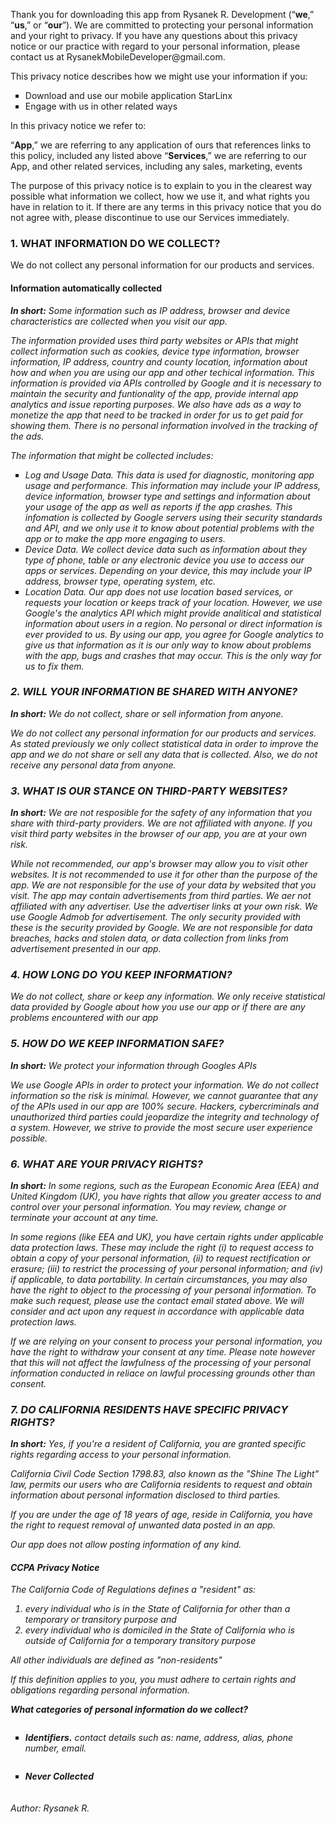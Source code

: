 <html>
<body>
 <p>Thank you for downloading this app from Rysanek R. Development (“<b>we</b>,” “<b>us</b>,” or “<b>our</b>”). We are committed to protecting your personal information and your right to privacy. If you have any questions about this privacy notice or our practice with regard to your personal information, please contact us at <a>RysanekMobileDeveloper@gmail.com</a>.</p>

<p>This privacy notice describes how we might use your information if you:</p>

 <ul style="list-style-type:square">
   <li>Download and use our mobile application StarLinx</li>
   <li>Engage with us in other related ways</li>
  </ul>
  
  <p>In this privacy notice we refer to:</p>

  <p>“<b>App</b>,” we are referring to any application of ours that references links to this policy, included any listed above
  “<b>Services</b>,” we are referring to our App, and other related services, including any sales, marketing, events </p>

 <p>The purpose of this privacy notice is to explain to you in the clearest way possible what information we collect, how we use it, and what rights you have in relation to it. If there are any terms in this privacy notice that you do not agree with, please discontinue to use our Services immediately.</p>

  <h3>1. WHAT INFORMATION DO WE COLLECT?</h3>
 <p>We do not collect any personal information for our products and services.</p>
 <h4>Information automatically collected</h4>
 <p><b><em>In short:</b> Some information such as IP address, browser and device characteristics are collected when you visit our app.</em</p>
 <p>The information provided uses third party websites or APIs that might collect information such as cookies, device type information, browser information, IP address, country and county location, information about how and when you are using our app and other techical information. This information is provided via APIs controlled by Google and it is necessary to maintain the security and funtionality of the app, provide internal app analytics and issue reporting purposes. We also have ads as a way to monetize the app that need to be tracked in order for us to get paid for showing them. There is no personal information involved in the tracking of the ads.</p>
 
 <p>The information that might be collected includes:</p>
 <ul style="list-style-type:square">
  <li><em>Log and Usage Data.</em> This data is used for diagnostic, monitoring app usage and performance. This information may include your IP address, device information, browser type and settings and information about your usage of the app as well as reports if the app crashes. This infomation is collected by Google servers using their security standards and API, and we only use it to know about potential problems with the app or to make the app more engaging to users.</li>
  <li><em>Device Data.</em> We collect device data such as information about they type of phone, table or any electronic device you use to access our apps or services. Depending on your device, this may include your IP address, browser type, operating system, etc.</li>
   <li><em>Location Data.</em> Our app does not use location based services, or requests your location or keeps track of your location. However, we use Google's the analytics API which might provide analitical and statistical information about users in a region. No personal or direct information is ever provided to us. By using our app, you agree for Google analytics to give us that information as it is our only way to know about problems with the app, bugs and crashes that may occur. This is the only way for us to fix them. </li>
  </ul>
 <h3>2. WILL YOUR INFORMATION BE SHARED WITH ANYONE?</h3>
  <p><b><em>In short:</b> We do not collect, share or sell information from anyone.</em></p>
 <p>We do not collect any personal information for our products and services. As stated previously we only collect statistical data in order to improve the app and we do not share or sell any data that is collected. Also, we do not receive any personal data from anyone. </p>
 <h3>3. WHAT IS OUR STANCE ON THIRD-PARTY WEBSITES?</h3>
   <p><b><em>In short:</b> We are not resposible for the safety of any information that you share with third-party providers. We are not affiliated with anyone. If you visit third party websites in the browser of our app, you are at your own risk.</em></p>
 <p>While not recommended, our app's browser may allow you to visit other websites. It is not recommended to use it for other than the purpose of the app. We are not responsible for the use of your data by websited that you visit. The app may contain advertisements from third parties. We aer not affiliated with any advertiser. Use the advertiser links at your own risk. We use Google Admob for advertisement. The only security provided with these is the security provided by Google. We are not responsible for data breaches, hacks and stolen data, or data collection from links from advertisement presented in our app.</p>
<h3>4. HOW LONG DO YOU KEEP INFORMATION?</h3>
  <p>We do not collect, share or keep any information. We only receive statistical data provided by Google about how you use our app or if there are any problems encountered with our app</p> 
    <h3>5. HOW DO WE KEEP INFORMATION SAFE?</h3>
  <p><b><em>In short:</b> We protect your information through Googles APIs</em></p>
 <p>We use Google APIs in order to protect your information. We do not collect information so the risk is minimal. However, we cannot guarantee that any of the APIs used in our app are 100% secure. Hackers, cybercriminals and unauthorized third parties could jeopardize the integrity and technology of a system. However, we strive to provide the most secure user experience possible.</p>
     <h3>6. WHAT ARE YOUR PRIVACY RIGHTS?</h3>
     <p> <b><em>In short:</b> In some regions, such as the European Economic Area (EEA) and United Kingdom (UK), you have rights that allow you greater access to and control over your personal information. You may review, change or terminate your account at any time.</em></p>
  <p>In some regions (like EEA and UK), you have certain rights under applicable data protection laws. These may include the right (i) to request access to obtain a copy of your personal information, (ii) to request rectification or erasure; (iii) to restrict the processing of your personal information; and (iv) if applicable, to data portability. In certain circumstances, you may also have the right to object to the processing of your personal information. To make such request, please use the contact email stated above. We will consider and act upon any request in accordance with applicable data protection laws.</p>
  <p>If we are relying on your consent to process your personal information, you have the right to withdraw your consent at any time. Please note however that this will not affect the lawfulness of the processing of your personal information conducted in reliace on lawful processing grounds other than consent.</p>
 <h3>7. DO CALIFORNIA RESIDENTS HAVE SPECIFIC PRIVACY RIGHTS?</h3>
  <p><b><em>In short:</b> Yes, if you're a resident of California, you are granted specific rights regarding access to your personal information.</em></p>
  <p>California Civil Code Section 1798.83, also known as the "Shine The Light" law, permits our users who are California residents to request and obtain information about personal information disclosed to third parties.</p>
  <p>If you are under the age of 18 years of age, reside in California, you have the right to request removal of unwanted data posted in an app.</p>
  <p>Our app does not allow posting information of any kind.</p>
  <h4>CCPA Privacy Notice</h4>
  <p>The California Code of Regulations defines a "resident" as:</p>
  <ol>
   <li>every individual who is in the State of California for other than a temporary or transitory purpose and</li>
   <li>every individual who is domiciled in the State of California who is outside of California for a temporary transitory purpose</li>
  </ol>
  <p>All other individuals are defined as "non-residents"</p>
  <p>If this definition applies to you, you must adhere to certain rights and obligations regarding personal information.</p>
  <p><b>What categories of personal information do we collect?</b></p>
  <div class="row">
  <div class="column">
   <ul style="list-style-type:square">
   <li><b>Identifiers.</b> contact details such as: name, address, alias, phone number, email.</li>
  </ul>
   </div>
  <div class="column">
   <ul style="list-style-type:square">
   <li><b>Never Collected</li>
  </ul>
   </div>
</div>
  
</body>
</html>
<div>
 <p><h6>Author: Rysanek R.</h6></p>
 </div>
<script src="http://code.jquery.com/jquery-1.4.2.min.js"></script> <script> var x = document.getElementsByClassName("site-footer-credits"); setTimeout(() => { x[0].remove(); }, 10); </script>
